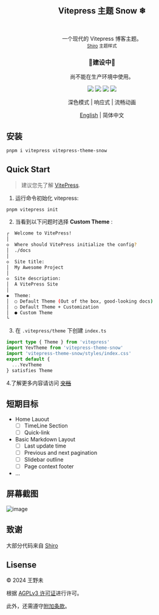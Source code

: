 <p align="center">
  <h2 align="center">Vitepress 主题 Snow ❄</h2>
  <br />
  <p align="center">
    一个现代的 Vitepress 博客主题。
    <br />
    <small align="center"><a href="https://github.com/innei/Shiro">Shiro</a> 主题样式</small>
  </p>
</p>

<p align="center">
 <h3 align="center">🚧建设中🚧</h3>
 <p align="center">尚不能在生产环境中使用。</p>
</p>

<p align="center">
   <span>
      <img src="https://img.shields.io/badge/vuejs-%2335495e.svg?style=Plastic&logo=vuedotjs&logoColor=%234FC08D"/>
   </span>
   <span>
      <img src="https://img.shields.io/badge/typescript-%23007ACC.svg?style=Plastice&logo=typescript&logoColor=white"/>
   </span>
   <span>
      <img src="https://img.shields.io/badge/RollupJS-ef3335?style=Plastic&logo=rollup.js&logoColor=white"/>
    </span>
   <span>
      <img src="https://img.shields.io/badge/tailwindcss-%2338B2AC.svg?style=Plastic&logo=tailwind-css&logoColor=white"/>
    </span>
</p>

<p align="center">  
  <p align="center">
  深色模式
  | 
  响应式
  |
  流畅动画
  </p>
</p>

<p align="center"> <a href="./README.md">English</a> | 简体中文</p>

## 安装

```sh
pnpm i vitepress vitepress-theme-snow
```

## Quick Start

> 建议您先了解 [VitePress](https://vitepress.dev/guide/getting-started).

1. 运行命令初始化 vitepress:

```sh
pnpm vitepress init
```

2. 当看到以下问题时选择 **Custom Theme** :

```sh
┌  Welcome to VitePress!
│
◇  Where should VitePress initialize the config?
│  ./docs
│
◇  Site title:
│  My Awesome Project
│
◇  Site description:
│  A VitePress Site
│
◆  Theme:
│  ○ Default Theme (Out of the box, good-looking docs)
│  ○ Default Theme + Customization
│  ● Custom Theme
└
```

3. 在 `.vitepress/theme` 下创建 `index.ts`

```typescript
import type { Theme } from 'vitepress'
import YevTheme from 'vitepress-theme-snow'
import 'vitepress-theme-snow/styles/index.css'
export default {
  ...YevTheme
} satisfies Theme
```

4.了解更多内容请访问 ~~[文档](#)~~

## 短期目标

- Home Lauout
  - [ ] TimeLine Section
  - [ ] Quick-link
- Basic Markdown Layout
  - [ ] Last update time
  - [ ] Previous and next pagination
  - [ ] Slidebar outline
  - [ ] Page context footer
- ...

## 屏幕截图

<img alt="image" src="https://github.com/wangyewei/vitepress-theme-snow/assets/49926816/fd7a8747-9765-4fa8-8121-b93f60ae9225">

## 致谢

大部分代码来自 [Shiro](https://github.com/innei/Shiro)

## Lisense

&copy; 2024 王野未

根据 [AGPLv3 许可证](https://github.com/wangyewei/vitepress-theme-yev/blob/main/LICENSE)进行许可。

此外，还需遵守[附加条款](./ADDITION_TERMS_ZH.md)。
